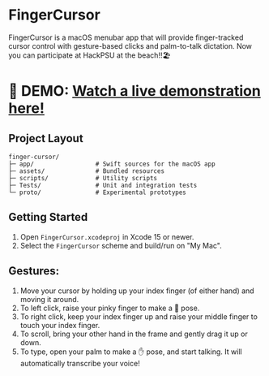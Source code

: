 # FingerCursor

FingerCursor is a macOS menubar app that will provide finger-tracked cursor control with gesture-based clicks and palm-to-talk dictation. Now you can participate at HackPSU at the beach!!🏖️

# 🎥 DEMO: [**Watch a live demonstration here!**](https://drive.google.com/file/d/10mhc5vmF8UdDx4RCxLdKlXJ3KOT6YHXD/view?usp=sharing)

## Project Layout

```
finger-cursor/
├─ app/                 # Swift sources for the macOS app
├─ assets/              # Bundled resources
├─ scripts/             # Utility scripts
├─ Tests/               # Unit and integration tests
└─ proto/               # Experimental prototypes
```

## Getting Started

1. Open `FingerCursor.xcodeproj` in Xcode 15 or newer.
2. Select the `FingerCursor` scheme and build/run on "My Mac".

## Gestures:

1. Move your cursor by holding up your index finger (of either hand) and moving it around. 
2. To left click, raise your pinky finger to make a 🤘 pose.
3. To right click, keep your index finger up and raise your middle finger to touch your index finger.
4. To scroll, bring your other hand in the frame and gently drag it up or down.
5. To type, open your palm to make a ✋ pose, and start talking. It will automatically transcribe your voice!

